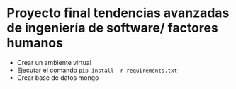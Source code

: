 # Proyecto final tendencias avanzadas de ingeniería de software/ factores humanos

- Crear un ambiente virtual
- Ejecutar el comando `pip install -r requirements.txt`
- Crear base de datos mongo